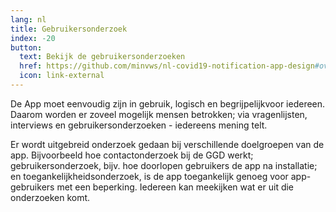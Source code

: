 ```yaml
---
lang: nl
title: Gebruikersonderzoek
index: -20
button:
  text: Bekijk de gebruikersonderzoeken
  href: https://github.com/minvws/nl-covid19-notification-app-design#overzicht
  icon: link-external
---
```


De App moet eenvoudig zijn in gebruik, logisch en begrijpelijkvoor iedereen.
Daarom worden er zoveel mogelijk mensen betrokken; via vragenlijsten,
interviews en gebruikersonderzoeken - iedereens mening telt. 

Er wordt uitgebreid onderzoek gedaan bij verschillende doelgroepen van de
app. Bijvoorbeeld hoe contactonderzoek bij de GGD werkt; gebruikersonderzoek,
bijv. hoe doorlopen gebruikers de app na installatie; en
toegankelijkheidsonderzoek, is de app toegankelijk genoeg voor app-gebruikers
met een beperking. Iedereen kan meekijken wat er uit die onderzoeken komt.
